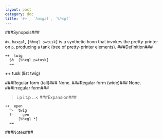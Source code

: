```yaml
---
layout: post
category: doc
title: `#>`, `haxgal`, `%hxgl`
---
```


###Synopsis###

`#>`, `haxgal`, `[%hxgl p=tusk]` is a synthetic hoon that invokes the
pretty-printer on `p`, producing a tank (tree of pretty-printer
elements).
###Definition###

    ++  twig  
      $%  [%hxgl p=tusk]
      ==
  ++  tusk  (list twig) 

###Regular form (tall)###
None.
###Regular form (wide)###
None.
###Irregular form###
>i.p i.t.p ...<
###Expansion###
    
    ++  open
      ^-  twig
      ?-    gen
          [%hxgl *]
      ==

###Notes###
